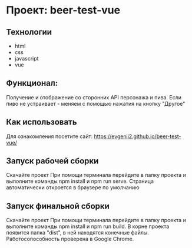 # Проект: beer-test-vue

## Технологии
* html
* css
* javascript
* vue

## Функционал:
Получение и отображение со сторонних API персонажа и пива.
Если пиво не устраивает - меняем с помощью нажатия на кнопку "Другое"

## Как использовать
Для ознакомления посетите сайт: https://evgenii2.github.io/beer-test-vue/

## Запуск рабочей сборки
Скачайте проект
При помощи терминала перейдите в папку проекта и выполните команды npm install и npm run serve.
Страница автоматически откроется в браузере по умолчанию

## Запуск финальной сборки
Скачайте проект
При помощи терминала перейдите в папку проекта и выполните команды npm install и npm run build.
В корне проекта появится папка "dist", в ней находятся конечные файлы.
Работосопособность проверена в Google Chrome.
